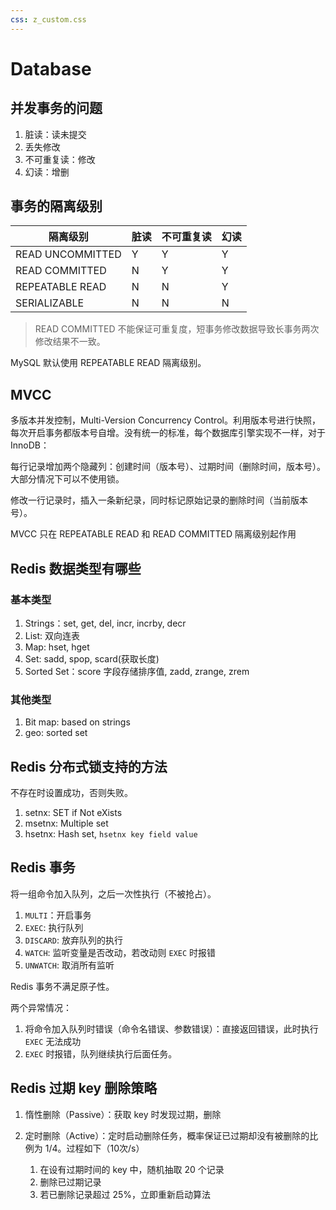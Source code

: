 ```yaml
---
css: z_custom.css
---
```


# Database

## 并发事务的问题

1. 脏读：读未提交
2. 丢失修改
3. 不可重复读：修改
4. 幻读：增删

## 事务的隔离级别

| 隔离级别         | 脏读 | 不可重复读 | 幻读 |
| ---------------- | ---- | ---------- | ---- |
| READ UNCOMMITTED | Y    | Y          | Y    |
| READ COMMITTED   | N    | Y          | Y    |
| REPEATABLE READ  | N    | N          | Y    |
| SERIALIZABLE     | N    | N          | N    |

> READ COMMITTED 不能保证可重复度，短事务修改数据导致长事务两次修改结果不一致。

MySQL 默认使用 REPEATABLE READ 隔离级别。

## MVCC

多版本并发控制，Multi-Version Concurrency Control。利用版本号进行快照，每次开启事务都版本号自增。没有统一的标准，每个数据库引擎实现不一样，对于 InnoDB：

每行记录增加两个隐藏列：创建时间（版本号）、过期时间（删除时间，版本号）。大部分情况下可以不使用锁。

修改一行记录时，插入一条新纪录，同时标记原始记录的删除时间（当前版本号）。

MVCC 只在 REPEATABLE READ 和 READ COMMITTED 隔离级别起作用

## Redis 数据类型有哪些

### 基本类型

1. Strings：set, get, del, incr, incrby, decr
2. List: 双向连表
3. Map: hset, hget
4. Set: sadd, spop, scard(获取长度)
5. Sorted Set：score 字段存储排序值, zadd, zrange, zrem

### 其他类型

1. Bit map: based on strings
2. geo: sorted set

## Redis 分布式锁支持的方法

不存在时设置成功，否则失败。

1. setnx: SET if Not eXists
2. msetnx: Multiple set
3. hsetnx: Hash set, `hsetnx key field value`

## Redis 事务

将一组命令加入队列，之后一次性执行（不被抢占）。

1. `MULTI`：开启事务
2. `EXEC`: 执行队列
3. `DISCARD`: 放弃队列的执行
4. `WATCH`: 监听变量是否改动，若改动则 `EXEC` 时报错
5. `UNWATCH`: 取消所有监听

Redis 事务不满足原子性。

两个异常情况：

1. 将命令加入队列时错误（命令名错误、参数错误）：直接返回错误，此时执行 `EXEC` 无法成功
2. `EXEC` 时报错，队列继续执行后面任务。

## Redis 过期 key 删除策略

1. 惰性删除（Passive）：获取 key 时发现过期，删除
2. 定时删除（Active）：定时启动删除任务，概率保证已过期却没有被删除的比例为 1/4。过程如下（10次/s）

    1. 在设有过期时间的 key 中，随机抽取 20 个记录
    2. 删除已过期记录
    3. 若已删除记录超过 25%，立即重新启动算法

